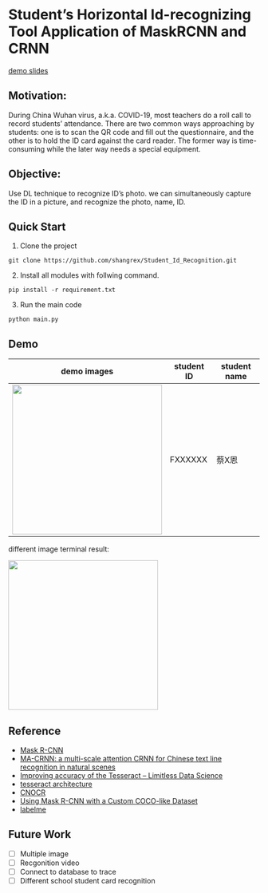 # Student’s Horizontal Id-recognizing Tool Application of MaskRCNN and CRNN
[demo slides](https://docs.google.com/presentation/d/1qMaqnTA8Do_8DLh_Mh3rbHAVy760qcUBlFEYj4VT6Yc/edit?usp=sharing)


## Motivation:
During China Wuhan virus, a.k.a. COVID-19, most teachers do a roll call to record students’ attendance. There are two common ways approaching by students: one is to scan the QR code and fill out the questionnaire, and the other is to hold the ID card against the card reader. The former way is time-consuming while the later way needs a special equipment.

## Objective:
Use DL technique to recognize ID’s photo. we can simultaneously capture the ID in a picture, and recognize the photo, name, ID.


## Quick Start
1. Clone the project
  ```
  git clone https://github.com/shangrex/Student_Id_Recognition.git
  ```
2. Install all modules with follwing command.
  ```
  pip install -r requirement.txt
  ```
3. Run the main code
  ```
  python main.py
  ```




## Demo


| demo images	 | student ID | student name |  
| -------- | -------- | -------- |
|  <img src="https://i.imgur.com/XV3kShL.png" width=300>    |  FXXXXXX   | 蔡X恩  |

different image terminal result:

<img src="https://i.imgur.com/y8A418b.png" width=300>




## Reference
* [Mask R-CNN](https://developpaper.com/mask-r-cnn/)
* [MA-CRNN: a multi-scale attention CRNN for Chinese text line recognition in natural scenes](https://link.springer.com/article/10.1007/s10032-019-00348-7)
* [Improving accuracy of the Tesseract – Limitless Data Science](https://limitlessdatascience.wordpress.com/2019/05/01/improving-accuracy-of-the-tesseract/)
* [tesseract architecture](https://limitlessdatascience.wordpress.com/2019/05/01/improving-accuracy-of-the-tesseract/)
* [CNOCR](https://github.com/breezedeus/cnocr)
* [Using Mask R-CNN with a Custom COCO-like Dataset](https://www.immersivelimit.com/tutorials/using-mask-r-cnn-on-custom-coco-like-dataset)
* [labelme](https://github.com/wkentaro/labelme)

## Future Work
- [ ] Multiple image
- [ ] Recgonition video
- [ ] Connect to database to trace
- [ ] Different school student card recognition

